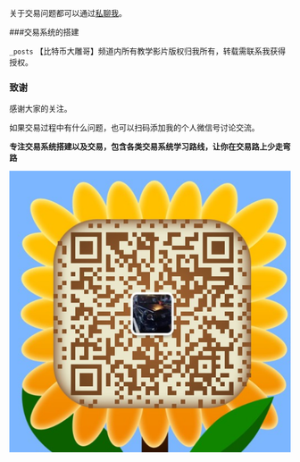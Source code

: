 关于交易问题都可以通过[私聊我](https://discord.gg/Sdr33MPeAa)。

###交易系统的搭建

`_posts` 【比特币大雕哥】频道内所有教学影片版权归我所有，转载需联系我获得授权。

### 致谢

感谢大家的关注。

如果交易过程中有什么问题，也可以扫码添加我的个人微信号讨论交流。

**专注交易系统搭建以及交易，包含各类交易系统学习路线，让你在交易路上少走弯路**

![微信二维码](https://github.com/505225264/505225264.github.io/blob/master/QQ%E5%9B%BE%E7%89%8720220719194421.jpg)

